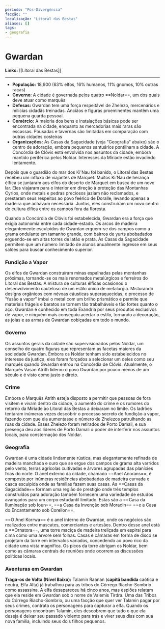 ```yaml
---
período: "Pós-Divergência"
facção: ""
localização: "Litoral das Bestas"
aliases: []
tags:
- geografia
---
```


# **Gwardan**

**Links:** [[Litoral das Bestas]]

---
- **População:** 18,900 (63% elfos, 16% humanos, 11% gnomos, 10% outras raças)
- **Governo:** A cidade é governada pelos quatro ==Noldar==, um dos quais deve atuar como marquês
- **Defesas:** Gwardan tem uma força respeitável de Zhelezo, mercenários e milícias cidadãs treinadas. Anciãos e figuras proeminentes mantêm uma pequena guarda pessoal.
- **Comércio:** A maioria dos bens e instalações básicas pode ser encontrada na cidade, enquanto as mercadorias mais raras são escassas. Pousadas e tavernas são limitadas em comparação com outras cidades costeiras
- **Organizações:** As Casas da Sagacidade (veja "Geografia" abaixo) são o centro de adoração, embora pequenos santuários pontilham a cidade. A Concórdia de Clóvis está envolvida nos assuntos da cidade, embora mantido periférica pelos Noldar. Interesses da Míriade estão invadindo lentamente.

Depois que o guardião do mar dos Ki'Nau foi banido, o Litoral das Bestas recebeu um influxo de viajantes de Marquet. Muitos Ki'Nau de herança élfica se juntaram aos elfos do deserto de Marquet em busca de um novo lar. Eles viajaram para o interior em direção à proteção das Montanhas Cyrios, onde metais e pedras preciosos jaziam não reclamados, e prestaram seus respeitos ao povo feérico de Doralle, levando apenas a madeira que achavam necessária. Juntos, eles construíram um novo centro de cultura élfica entre os campos fora da floresta.

Quando a Concórdia de Clóvis foi estabelecida, Gwardan era a força que exigia autonomia entre cada cidade-estado. Os arcos de madeira elegantemente esculpidos de Gwardan erguem-se dos campos como a grama ondulante em tamanho grande, com bairros de yurts abobadados erguendo-se em altas torres de latão e prata. As Casas da Sagacidade permitem que um número limitado de alunos anualmente ingresse em seus salões para buscar conhecimento superior.

### **Fundição a Vapor**
Os elfos de Gwardan construíram minas espalhadas pelas montanhas próximas, tornando-se os mais renomados metalúrgicos e ferreiros do Litoral das Bestas. A mistura de culturas élficas ocasionou o desenvolvimento cauteloso de um estilo único de metalurgia. Misturando designs orgânicos com névoas cáusticas superaquecidas, o processo de "fusão a vapor" imbui o metal com um brilho prismático e permite que materiais frágeis e baratos se tornem tão trabalháveis e tão fortes quanto o aço. Gwardan é conhecido em toda Exandria por seus produtos exclusivos de vapor, e ninguém mais conseguiu acertar o estilo, tornando a decoração, as joias e as armas de Gwardan cobiçadas em todo o mundo.

### **Governo**
Os assuntos gerais da cidade são supervisionados pelos Noldar, um conselho de quatro figuras que representam as facetas maiores da sociedade Gwardan. Embora os Noldar tenham sido estabelecidos no interesse da justiça, eles foram forçados a selecionar um deles como seu marquês quando Gwardan entrou na Concórdia de Clóvis. Atualmente, o Marquês Vasan Atrith liderou o povo Gwardan por pouco menos de um século e é visto como justo e direto.

### **Crime**
Embora o Marquês Atrith esteja disposto a permitir que pessoas de fora visitem e vivam dentro da cidade, o aumento do crime e os rumores do retorno da Míriade ào Litoral das Bestas a deixaram no limite. Os ladrões tentaram inúmeras vezes descobrir o processo secreto de fundição a vapor, fazendo com que ela aumentasse o número de Zhelezos patrulhando as ruas da cidade. Esses Zhelezo foram retirados de Porto Damali, e sua presença deu aos líderes de Porto Damali o poder de interferir nos assuntos locais, para consternação dos Noldar.

### **Geografia**
Gwardan é uma cidade lindamente rústica, mas elegantemente refinada de madeira manchada e ouro que se ergue dos campos de grama alta varridos pelo vento, terras agrícolas cultivadas e árvores agrupadas das planícies frias do norte. O anel externo da cidade, chamado ==Anel Anorans==, é composto por inúmeras residências abobadadas de madeira curvada e casca esculpida onde as famílias fazem suas casas. As ==Casas da Sagacidade== formam uma região de prestígio onde três templos construídos para adoração também fornecem uma variedade de estudos avançados para um corpo estudantil limitado. Estas são a ==Casa da Iluminação sob Ioun==, ==a Casa da Invenção sob Moradin== ==e a Casa do Encantamento sob Corellon==.

==O Anel Korrwa== é o anel interno de Gwardan, onde os negócios são realizados entre mascates, comerciantes e artesãos. Dentro desse anel está a ==Ornatora==, uma torre maciça de madeira treliçada em espiral para cima como uma árvore sem folhas. Casas e câmaras em forma de disco se projetam da torre em intervalos variados, concedendo ao povo rico da cidade uma vista magnífica. Os picos da torre abrigam os Noldar, bem como as câmaras centrais de reuniões onde ocorrem as discussões políticas locais.

### **Aventuras em Gwardan**

**Traga-os de Volta (Nível Baixo):** Talamin Raanan (**capitã bandida** caótica e neutra, Elfa Alta) já trabalhou para as tribos do Córrego Riacho-Sombrio como assassina. A elfa desapareceu há cinco anos, mas espiões relatam que ela reside em Gwardan sob o nome de Valemis Tirdra. Uma das Tribos do Córrego Riacho-Sombrio, ou uma facção que quer ver Talamin pagar por seus crimes, contrata os personagens para capturar a elfa. Quando os personagens encontram Talamin, eles descobrem que tudo o que ela deseja é deixar seu passado violento para trás e viver seus dias com sua nova família, incluindo seus dois filhos pequenos.